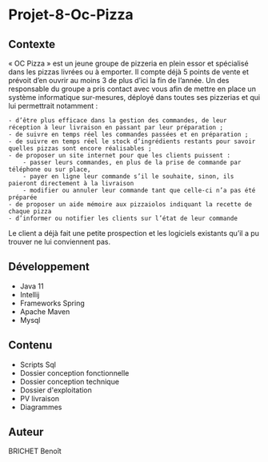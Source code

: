 # Projet-8-Oc-Pizza

## Contexte

« OC Pizza » est un jeune groupe de pizzeria en plein essor et spécialisé dans les pizzas livrées ou à emporter. Il compte déjà 5 points de vente et prévoit d’en ouvrir au moins 3 de plus d’ici la fin de l’année. Un des responsable du groupe a pris contact avec vous afin de mettre en place un système informatique sur-mesures, déployé dans toutes ses pizzerias et qui lui permettrait notamment :

    - d’être plus efficace dans la gestion des commandes, de leur réception à leur livraison en passant par leur préparation ;
    - de suivre en temps réel les commandes passées et en préparation ;
    - de suivre en temps réel le stock d’ingrédients restants pour savoir quelles pizzas sont encore réalisables ;
    - de proposer un site internet pour que les clients puissent :
        - passer leurs commandes, en plus de la prise de commande par téléphone ou sur place,
        - payer en ligne leur commande s’il le souhaite, sinon, ils paieront directement à la livraison
        - modifier ou annuler leur commande tant que celle-ci n’a pas été préparée
    - de proposer un aide mémoire aux pizzaiolos indiquant la recette de chaque pizza
    - d’informer ou notifier les clients sur l’état de leur commande

 Le client a déjà fait une petite prospection et les logiciels existants qu’il a pu trouver ne lui conviennent pas.
 
 ## Développement 
 
 - Java 11
 - Intellij
 - Frameworks Spring
 - Apache Maven
 - Mysql 
 
 ## Contenu
 
 - Scripts Sql
 - Dossier conception fonctionnelle
 - Dossier conception technique 
 - Dossier d'exploitation
 - PV livraison
 - Diagrammes
 
 ## Auteur
BRICHET Benoît
